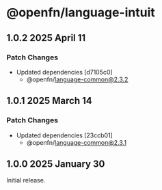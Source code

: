 # @openfn/language-intuit

## 1.0.2 2025 April 11

### Patch Changes

* Updated dependencies \[d7105c0]
  * @openfn/language-common@2.3.2

## 1.0.1 2025 March 14

### Patch Changes

* Updated dependencies \[23ccb01]
  * @openfn/language-common@2.3.1

## 1.0.0 2025 January 30

Initial release.
